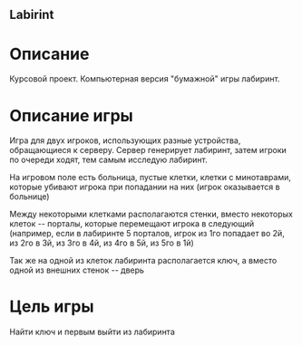## Labirint

# Описание
Курсовой проект. Компьютерная версия "бумажной" игры лабиринт.

# Описание игры

Игра для двух игроков, использующих разные устройства, обращающиеся к серверу. Сервер генерирует лабиринт, затем игроки по очереди ходят, тем самым исследую лабиринт.

На игровом поле есть больница, пустые клетки, клетки с минотаврами, которые убивают игрока при попадании на них (игрок оказывается в больнице)

Между некоторыми клетками располагаются стенки, вместо некоторых клеток -- порталы, которые перемещают игрока в следующий (например, если в лабиринте 5 порталов, игрок из 1го попадает во 2й, из 2го в 3й, из 3го в 4й, из 4го в 5й, из 5го в 1й)

Так же на одной из клеток лабиринта располагается ключ, а вместо одной из внешних стенок -- дверь

# Цель игры

Найти ключ и первым выйти из лабиринта